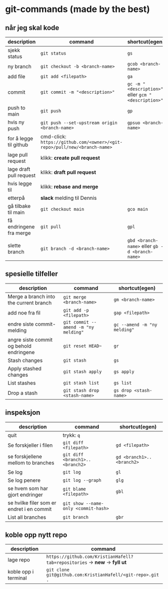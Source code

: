 # git-commands (made by the best)

## når jeg skal kode
|description|command|shortcut(egen)|
|--|--|--|
|sjekk status|`git status`|`gs`|
|ny branch|`git checkout -b <branch-name>`|`gcob <branch-name>`|
|add file|`git add <filepath>`|`ga`|
|commit|`git commit -m "<description>"`|`gc -m "<description>"` eller `gcm "<description>"`|
|push to main|`git push`| `gp`|
|hvis ny push|`git push --set-upstream origin <branch-name>`| `gpsuo <branch-name>`|
|for å legge til github|cmd-click: `https://github.com/<owner>/<git-repo>/pull/new/<branch-name>`|
|lage pull request|klikk: **create pull request**|
|lage draft pull request|klikk: **draft pull request**|
|hvis legge til|klikk: **rebase and merge**|
|etterpå| **slack** melding til Dennis|
|gå tilbake til main|`git checkout main`| `gco main`|
|få endringene fra merge|`git pull`|`gpl`|
|slette branch|`git branch -d <branch-name>`|`gbd <branch-name>` eller `gb -d <branch-name>`|

## spesielle tilfeller
|description|command|shortcut(egen)|
|--|--|--|
|Merge a branch into the current branch|`git merge <branch-name>`|`gm <branch-name>`|
|add noe fra fil|`git add -p <filepath>`|`gap <filepath>`|
|endre siste commit-melding|`git commit --amend -m "ny melding"`|`gc --amend -m "ny melding"`|
|angre siste commit og behold endringene|`git reset HEAD~`| `gr`|
|Stash changes|`git stash`| `gs`|
|Apply stashed changes|`git stash apply`| `gs apply`|
|List stashes|`git stash list`| `gs list`|
|Drop a stash|`git stash drop <stash-name>`| `gs drop <stash-name>`|

## inspeksjon
|description|command|shortcut(egen)|
|--|--|--|
|quit|trykk: `q`|
|Se forskjeller i filen|`git diff <filepath>`| `gd <filepath>`|
|se forskjellene mellom to branches|`git diff <branch1>..<branch2>`| `gd <branch1>..<branch2>`|
|Se log|`git log`| `gl`|
|Se log penere|`git log --graph`| `glg`|
|se hvem som har gjort endringer|`git blame <filepath>`| `gbl`|
|se hvilke filer som er endret i en commit|`git show --name-only <commit-hash>`|
|List all branches|`git branch`| `gbr`|

## koble opp nytt repo
|description|command|
|--|--|
|lage repo|`https://github.com/KristianHafell?tab=repositories` -> **new** -> **fyll ut**|
|koble opp i terminal| `git clone git@github.com:KristianHafell/<git-repo>.git . `|
